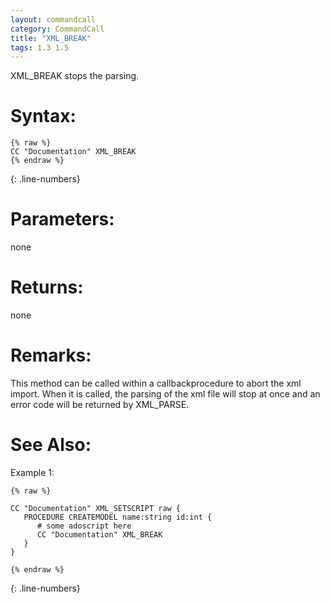 ```yaml
---
layout: commandcall
category: CommandCall
title: "XML_BREAK"
tags: 1.3 1.5
---
```


XML_BREAK stops the parsing.

# Syntax:  

```adoscript
{% raw %}
CC "Documentation" XML_BREAK
{% endraw %}
```
{: .line-numbers}

# Parameters:  

none

# Returns:  

none

# Remarks:

This method can be called within a callbackprocedure to abort the xml import. When it is called, the parsing of the xml file will stop at once and an error code will be returned by XML_PARSE.

# See Also:  



Example 1:

```adoscript
{% raw %}

CC "Documentation" XML_SETSCRIPT raw {
   PROCEDURE CREATEMODEL name:string id:int {
      # some adoscript here
      CC "Documentation" XML_BREAK
   }
}

{% endraw %}
```
{: .line-numbers}


